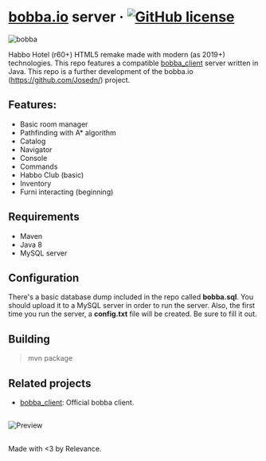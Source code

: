 
# [bobba.io](https://bobba.io/) server &middot; [![GitHub license](https://img.shields.io/badge/license-GNU-blue.svg)](https://github.com/josedn/bobba_client/blob/master/LICENSE)
![bobba](https://i.imgur.com/wGITX22.png)

Habbo Hotel (r60+) HTML5 remake made with modern (as 2019+) technologies.
This repo features a compatible [bobba_client](https://github.com/Josedn/bobba_client) server written in Java.
This repo is a further development of the bobba.io (https://github.com/Josedn/) project.

## Features:
* Basic room manager
* Pathfinding with A* algorithm
* Catalog
* Navigator
* Console
* Commands
* Habbo Club (basic)
* Inventory
* Furni interacting (beginning) 

## Requirements
* Maven
* Java 8
* MySQL server
  
## Configuration
There's a basic database dump included in the repo called **bobba.sql**. You should upload it to a MySQL server in order to run the server.
Also, the first time you run the server, a **config.txt** file will be created. Be sure to fill it out.

## Building
> mvn package

## Related projects
* [bobba_client](https://github.com/Josedn/bobba_client): Official bobba client.

##
![Preview]([https://i.imgur.com/Z9VAHC5.png])
##
Made with <3 by Relevance.
